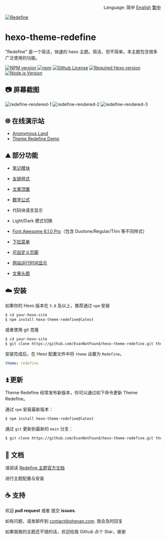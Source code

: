 <div align="right">
  Language:
  简中
  <a title="Chinese" href="README.md">English</a>
  <a title="Chinese" href="README_zh-TW.md">繁中</a>
</div>

<a href="https://redefine.ohevan.com"><img align="center" src="https://user-images.githubusercontent.com/68590232/197350938-3d27f054-04e6-4e7a-8bce-94666b56e822.png"  alt="Redefine"></a>



# hexo-theme-redefine

"Redefine" 是一个简洁，快速的 hexo 主题。简洁，但不简单。本主题包含很多广泛使用的功能。

[![NPM version](https://img.shields.io/npm/v/hexo-theme-redefine?color=red&logo=npm&style=flat-square)](https://www.npmjs.com/package/hexo-theme-redefine) [![npm](https://img.shields.io/npm/dw/hexo-theme-redefine?logo=npm&style=flat-square)](https://www.npmjs.com/package/hexo-theme-redefine) [![Github License](https://img.shields.io/github/license/XPoet/hexo-theme-keep.svg?style=flat-square)](https://github.com/EvanNotFound/hexo-theme-redefine/blob/main/LICENSE) [![Required Hexo version](https://img.shields.io/badge/hexo-%3E=5.0.0-blue?style=flat-square&logo=hexo)](https://hexo.io) [![Node.js Version](https://img.shields.io/badge/node-%3E=12.0-success.svg?style=flat-square&logo=Node.js&longCache=true)](https://hexo.io)



## 📷 屏幕截图

![redefine-rendered-1](https://user-images.githubusercontent.com/68590232/208305420-b3096ebf-b819-4b70-aad2-efca12818295.png)
![redefine-rendered-2](https://user-images.githubusercontent.com/68590232/211048145-aaf77387-8ad7-429b-853b-0eab144c4d36.png)
![redefine-rendered-3](https://user-images.githubusercontent.com/68590232/211049349-a68a8fa2-33ab-4bf6-a392-8e7545b32605.png)


## 🌐 在线演示站

- [Anonymous Land](https://ohevan.com)
- [Theme Redefine Demo](https://redefine.ohevan.com)

## ⛰️ 部分功能

- [笔记模块](https://redefine-docs.ohevan.com/docs/advanced/note-module)

- [友链样式](https://redefine-docs.ohevan.com/docs/advanced/friend-link)

- [文章顶置](https://redefine-docs.ohevan.com/docs/advanced/sticky)

- [数学公式](https://redefine-docs.ohevan.com/docs/advanced/mathjax)

- 代码块语言显示
- Light/Dark 模式切换
- [Font Awesome 6.1.0 Pro](https://redefine-docs.ohevan.com/docs/configuration-guide/fontawesome)（包含 Duotone/Regular/Thin 等不同样式）
- [下拉菜单](https://redefine-docs.ohevan.com/docs/configuration-guide/menu)
- [可自定义页脚](https://redefine-docs.ohevan.com/docs/configuration-guide/footer)
- [网站运行时间显示](https://redefine-docs.ohevan.com/docs/configuration-guide/footer)
- [文章头图](https://redefine-docs.ohevan.com/docs/advanced/thumbnail)

## ☁️ 安装

如果你的 Hexo 版本在 `5.0` 及以上，推荐通过 `npm` 安装

```sh
$ cd your-hexo-site
$ npm install hexo-theme-redefine@latest
```

或者使用 git 克隆

```sh
$ cd your-hexo-site
$ git clone https://github.com/EvanNotFound/hexo-theme-redefine.git themes/redefine
```

安装完成后，在 Hexo 配置文件中将 `theme` 设置为 `Redefine`。

```yaml
theme: redefine
```



## ⏫ 更新

Theme Redefine 经常发布新版本，你可以通过如下命令更新 Theme Redefine。

通过 `npm` 安装最新版本：

```sh
$ npm install hexo-theme-redefine@latest
```

通过 `git` 更新到最新的 `main` 分支：

```sh
$ git clone https://github.com/EvanNotFound/hexo-theme-redefine.git themes/redefine
```



## 📄 文档

请阅读 [Redefine 主题官方文档](https://redefine-docs.ohevan.com/) 

进行主题配置与安装



## ☕ 支持

欢迎 **pull request** 或者 提交 **issues**.

如有问题，请发邮件到 [contact@ohevan.com](mailto:contact@ohevan.com). 我会及时回复

如果我做的主题还不错的话，欢迎给我 Github 点个 Star，谢谢



